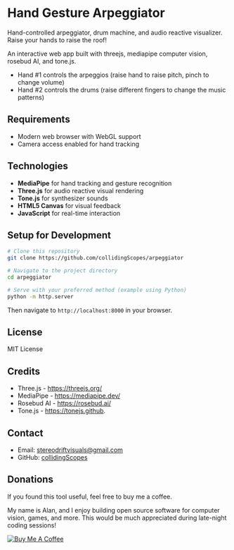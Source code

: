# Hand Gesture Arpeggiator

Hand-controlled arpeggiator, drum machine, and audio reactive visualizer. Raise your hands to raise the roof!

An interactive web app built with threejs, mediapipe computer vision, rosebud AI, and tone.js.

- Hand #1 controls the arpeggios (raise hand to raise pitch, pinch to change volume)
- Hand #2 controls the drums (raise different fingers to change the music patterns)


## Requirements

- Modern web browser with WebGL support
- Camera access enabled for hand tracking

## Technologies

- **MediaPipe** for hand tracking and gesture recognition
- **Three.js** for audio reactive visual rendering
- **Tone.js** for synthesizer sounds
- **HTML5 Canvas** for visual feedback
- **JavaScript** for real-time interaction

## Setup for Development

```bash
# Clone this repository
git clone https://github.com/collidingScopes/arpeggiator

# Navigate to the project directory
cd arpeggiator

# Serve with your preferred method (example using Python)
python -m http.server
```

Then navigate to `http://localhost:8000` in your browser.

## License

MIT License

## Credits

- Three.js - https://threejs.org/
- MediaPipe - https://mediapipe.dev/
- Rosebud AI - https://rosebud.ai/
- Tone.js - https://tonejs.github.

## Contact

- Email: [stereodriftvisuals@gmail.com](mailto:nvsspraneeth14@gmail.com)
- GitHub: [collidingScopes](https://github.com/PraneethNVSS)

## Donations

If you found this tool useful, feel free to buy me a coffee. 

My name is Alan, and I enjoy building open source software for computer vision, games, and more. This would be much appreciated during late-night coding sessions!

[![Buy Me A Coffee](https://www.buymeacoffee.com/assets/img/custom_images/yellow_img.png)](https://www.buymeacoffee.com/stereoDrift)